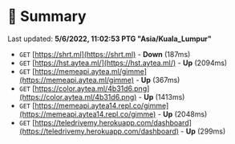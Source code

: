 # 📖 Summary
Last updated: **5/6/2022, 11:02:53 PTG "Asia/Kuala_Lumpur"**

- `GET` [https://shrt.ml](https://shrt.ml) - **Down** (187ms)
- `GET` [https://hst.aytea.ml/](https://hst.aytea.ml/) - **Up** (2094ms)
- `GET` [https://memeapi.aytea.ml/gimme](https://memeapi.aytea.ml/gimme) - **Up** (367ms)
- `GET` [https://color.aytea.ml/4b31d6.png](https://color.aytea.ml/4b31d6.png) - **Up** (1413ms)
- `GET` [https://memeapi.aytea14.repl.co/gimme](https://memeapi.aytea14.repl.co/gimme) - **Up** (2048ms)
- `GET` [https://teledrivemy.herokuapp.com/dashboard](https://teledrivemy.herokuapp.com/dashboard) - **Up** (299ms)

